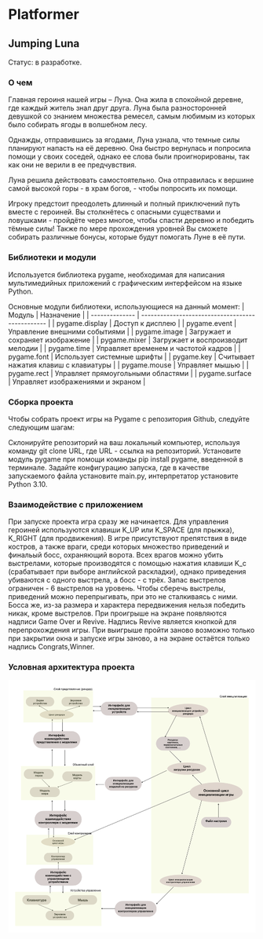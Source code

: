 # Platformer
## Jumping Luna 

Статус: в разработке.

### О чем

Главная героиня нашей игры – Луна. Она жила в спокойной деревне, где каждый житель знал друг друга. Луна была разносторонней девушкой со знанием множества ремесел, самым любимым из которых было собирать ягоды в волшебном лесу.

Однажды, отправившись за ягодами, Луна узнала, что темные силы планируют напасть на её деревню. Она быстро вернулась и попросила помощи у своих соседей, однако ее слова были проигнорированы, так как они не верили в ее предчувствия. 

Луна решила действовать самостоятельно. Она отправилась к вершине самой высокой горы - в храм богов, - чтобы попросить их помощи. 

Игроку предстоит преодолеть длинный и полный приключений путь вместе с героиней. Вы столкнётесь с опасными существами и ловушками - пройдёте через многое, чтобы спасти деревню и победить тёмные силы! Также по мере прохождения уровней Вы сможете собирать различные бонусы, которые будут помогать Луне в её пути.

### Библиотеки и модули 

Используется библиотека pygame, необходимая для написания мультимедийных приложений с графическим интерфейсом на языке Python. 

Основные модули библиотеки, использующиеся на данный момент:
| Модуль         | Назначение                                       |
| -------------- | ------------------------------------------------ |
| pygame.display | Доступ к дисплею                                 |
| pygame.event   | Управление внешними событиями                    |
| pygame.image	 | Загружает и сохраняет изображение                |
| pygame.mixer	 | Загружает и воспроизводит мелодии                |
| pygame.time	   | Управляет временем и частотой кадров             |
| pygame.font    | Использует системные шрифты                      |
| pygame.key     | Считывает нажатия клавиш с клавиатуры            |
| pygame.mouse   | Управляет мышью                                  |
| pygame.rect    | Управляет прямоугольными областями               |
| pygame.surface | Управляет изображениями и экраном                |


### Сборка проекта

Чтобы собрать проект игры на Pygame с репозитория Github, следуйте следующим шагам:

Склонируйте репозиторий на ваш локальный компьютер, используя команду git clone URL, где URL - ссылка на репозиторий.
Установите модуль pygame при помощи команды pip install pygame, введенной в терминале.
Задайте конфигурацию запуска, где в качестве запускаемого файла установите main.py, интерпретатор установите Python 3.10.

### Взаимодействие с приложением 

При запуске проекта игра сразу же начинается. Для управления героиней используются клавиши K_UP или K_SPACE (для прыжка), K_RIGHT (для продвижения). В игре присутствуют препятствия в виде костров, а также враги, среди которых множество приведений и финальый босс, охраняющий ворота. Всех врагов можно убить выстрелами, которые производятся с помощью нажатия клавиши K_c (срабатывает при выборе английской раскладки), однако приведения убиваются с одного выстрела, а босс - с трёх. Запас выстрелов ограничен - 6 выстрелов на уровень. Чтобы сберечь выстрелы, приведений можно перепрыгивать, при это не сталкиваясь с ними. Босса же, из-за размера и характера передвижения нельзя победить никак, кроме выстрелов. При проигрыше на экране появляются надписи Game Over и Revive. Надпись Revive является кнопкой для перепрохождения игры. При выигрыше пройти заново возможно только при закрытии окна и запуске игры заново, а на экране остаётся только надпись Congrats,Winner.

### Условная архитектура проекта

![Рис. 1 - Условная архитектура игры](./for%20readme/scheme_for_platformer.png)  
